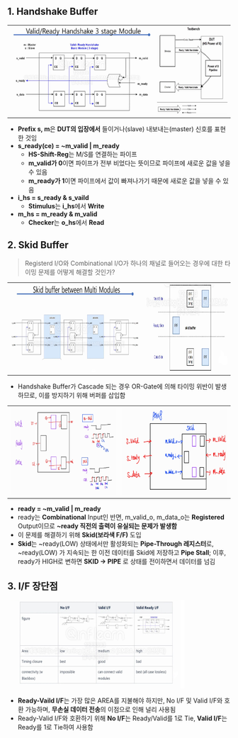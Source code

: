 ## 1. Handshake Buffer

<table>
<tr>
 <td align="left"><img src="IMG/img1.png" width=400 height=200></td>
 <td align="right"><img src="IMG/img2.png" width=200 height=200>
</td>
</tr>
</table>

- **Prefix s, m**은 **DUT의 입장에서** 들이거나(slave) 내보내는(master) 신호를 표현한 것임
- **s_ready(ce) = ~m_valid | m_ready**
  - **HS-Shift-Reg**는 M/S를 연결하는 파이프
  - **m_valid가 0**이면 파이프가 전부 비었다는 뜻이므로 파이프에 새로운 값을 넣을 수 있음
  - **m_ready가 1**이면 파이프에서 값이 빠져나가기 때문에 새로운 값을 넣을 수 있음
- **i_hs = s_ready & s_vaild**
  - **Stimulus**는 **i_hs**에서 **Write**
- **m_hs = m_ready & m_valid**
  - **Checker**는 **o_hs**에서 **Read**

## 2. Skid Buffer

> Registerd I/O와 Combinational I/O가 하나의 채널로 들어오는 경우에 대한 타이밍 문제를 어떻게 해결할 것인가?

<table>
<tr>
 <td align="right"><img src="IMG/img4.png" width=400 height = 200></td>
 <td align="right"><img src="IMG/img6.png" width=250 
 height = 200></td>
</tr>
</table>

- Handshake Buffer가 Cascade 되는 경우 OR-Gate에 의해 타이밍 위반이 발생하므로, 이를 방지하기 위해 버퍼를 삽입함

<table>
<tr>
 <td align="right"><img src="IMG/img6.jpg" width=400 height = 200></td>
  <td align="left"><img src="IMG/img7.jpg" width=400 height = 200></td>
</tr>
</table>

- **ready = ~m_valid | m_ready**
- ready는 **Combinational** Input인 반면, m_valid_o, m_data_o는 **Registered** Output이므로 **~ready 직전의 출력이 유실되는 문제가 발생함**
- 이 문제를 해결하기 위해 **Skid(보라색 F/F)** 도입
- **Skid**는 ~ready(LOW) 상태에서만 활성화되는 **Pipe-Through 레지스터**로, ~ready(LOW) 가 지속되는 한 이전 데이터를 Skid에 저장하고 **Pipe Stall**; 이후, ready가 HIGH로 변하면 **SKID -> PIPE** 로 상태를 전이하면서 데이터를 넘김

## 3. I/F 장단점

<img src="IMG/img5.png" width=400 height = 200>

- **Ready-Vaild I/F**는 가장 많은 AREA를 지불해야 하지만, No I/F 및 Valid I/F와 호환 가능하며, **무손실 데이터 전송**의 이점으로 인해 널리 사용됨
- Ready-Valid I/F와 호환하기 위해 **No I/F**는 Ready/Valid를 1로 Tie, **Valid I/F**는 Ready를 1로 Tie하여 사용함

